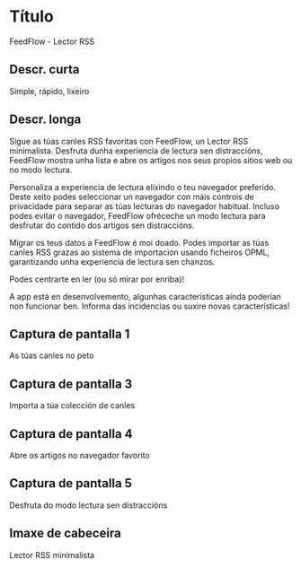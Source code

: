 # Título

FeedFlow - Lector RSS

## Descr. curta

Simple, rápido, lixeiro

## Descr. longa

Sigue as túas canles RSS favoritas con FeedFlow, un Lector RSS minimalista.
Desfruta dunha experiencia de lectura sen distraccións, FeedFlow mostra unha
lista e abre os artigos nos seus propios sitios web ou no modo lectura.

Personaliza a experiencia de lectura elixindo o teu navegador preferido. Deste
xeito podes seleccionar un navegador con máis controis de privacidade para
separar as túas lecturas do navegador habitual. Incluso podes evitar o
navegador, FeedFlow ofréceche un modo lectura para desfrutar do contido dos
artigos sen distraccións.

Migrar os teus datos a FeedFlow é moi doado. Podes importar as túas canles RSS
grazas ao sistema de importación usando ficheiros OPML, garantizando unha
experiencia de lectura sen chanzos.

Podes centrarte en ler (ou só mirar por enriba)!

A app está en desenvolvemento, algunhas características aínda poderían non
funcionar ben. Informa das incidencias ou suxire novas características!

## Captura de pantalla 1

As túas canles no peto

## Captura de pantalla 3

Importa a túa colección de canles

## Captura de pantalla 4

Abre os artigos no navegador favorito

## Captura de pantalla 5

Desfruta do modo lectura sen distraccións

## Imaxe de cabeceira

Lector RSS minimalista
